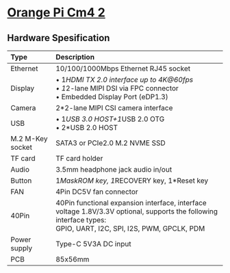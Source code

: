 # [Orange Pi Cm4 2](seperated\Orange_Pi_Cm4_2.md)  
## Hardware Spesification  
| Type             | Description                                                                                                                                                                                              |
|:-----------------|:---------------------------------------------------------------------------------------------------------------------------------------------------------------------------------------------------------|
| Ethernet         | 10/100/1000Mbps Ethernet RJ45 socket                                                                                                                                                                     |
| Display          | • 1*HDMI TX 2.0 interface up to 4K@60fps <br>  • 1*2-lane MIPI DSI via FPC connector<br>  • Embedded Display Port (eDP1.3)       |
| Camera           | 2*2-lane MIPI CSI camera interface                                                                                                                                                                       |
| USB              | • 1*USB 3.0 HOST+1*USB 2.0 OTG <br>  • 2*USB 2.0 HOST                                                                                                                |
| M.2 M-Key socket | SATA3 or PCIe2.0 M.2 NVME SSD                                                                                                                                                                            |
| TF card          | TF card holder                                                                                                                                                                                           |
| Audio            | 3.5mm headphone jack audio in/out                                                                                                                                                                        |
| Button           | 1*MaskROM key, 1*RECOVERY key, 1*Reset key                                                                                                                                                               |
| FAN              | 4Pin DC5V fan connector                                                                                                                                                                                  |
| 40Pin            | 40Pin functional expansion interface, interface voltage 1.8V/3.3V optional, supports the following interface types: <br>  GPIO, UART, I2C, SPI, I2S, PWM, GPCLK, PDM |
| Power supply     | Type-C 5V3A DC input                                                                                                                                                                                     |
| PCB              | 85x56mm                                                                                                                                                                                                  |

